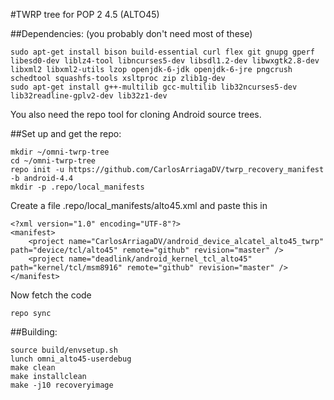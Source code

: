 #TWRP tree for POP 2 4.5 (ALTO45)

##Dependencies:
(you probably don't need most of these)
````
sudo apt-get install bison build-essential curl flex git gnupg gperf libesd0-dev liblz4-tool libncurses5-dev libsdl1.2-dev libwxgtk2.8-dev libxml2 libxml2-utils lzop openjdk-6-jdk openjdk-6-jre pngcrush schedtool squashfs-tools xsltproc zip zlib1g-dev
sudo apt-get install g++-multilib gcc-multilib lib32ncurses5-dev lib32readline-gplv2-dev lib32z1-dev
````
You also need the repo tool for cloning Android source trees.

##Set up and get the repo:
````
mkdir ~/omni-twrp-tree
cd ~/omni-twrp-tree
repo init -u https://github.com/CarlosArriagaDV/twrp_recovery_manifest -b android-4.4
mkdir -p .repo/local_manifests
````

Create a file .repo/local_manifests/alto45.xml and paste this in
````
<?xml version="1.0" encoding="UTF-8"?>
<manifest>
    <project name="CarlosArriagaDV/android_device_alcatel_alto45_twrp" path="device/tcl/alto45" remote="github" revision="master" />
    <project name="deadlink/android_kernel_tcl_alto45" path="kernel/tcl/msm8916" remote="github" revision="master" />
</manifest>
````

Now fetch the code
````
repo sync
````

##Building:
````
source build/envsetup.sh
lunch omni_alto45-userdebug
make clean
make installclean
make -j10 recoveryimage
````
